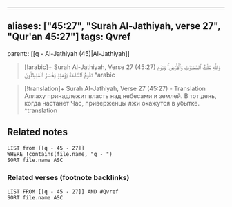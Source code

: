 
---
aliases: ["45:27", "Surah Al-Jathiyah, verse 27", "Qur'an 45:27"]
tags: Qvref
---

parent:: [[q - Al-Jathiyah (45)|Al-Jathiyah]]

> [!arabic]+ Surah Al-Jathiyah, Verse 27 (45:27)
> <span class="quran-arabic">وَلِلَّهِ مُلْكُ ٱلسَّمَـٰوَٰتِ وَٱلْأَرْضِ ۚ وَيَوْمَ تَقُومُ ٱلسَّاعَةُ يَوْمَئِذٍ يَخْسَرُ ٱلْمُبْطِلُونَ</span>
^arabic

> [!translation]+ Surah Al-Jathiyah, Verse 27 (45:27) - Translation
> Аллаху принадлежит власть над небесами и землей. В тот день, когда настанет Час, приверженцы лжи окажутся в убытке.
^translation



## Related notes
```dataview
LIST from [[q - 45 - 27]]
WHERE !contains(file.name, "q - ")
SORT file.name ASC
```

### Related verses (footnote backlinks)
```dataview
LIST FROM [[q - 45 - 27]] AND #Qvref
SORT file.name ASC
```


